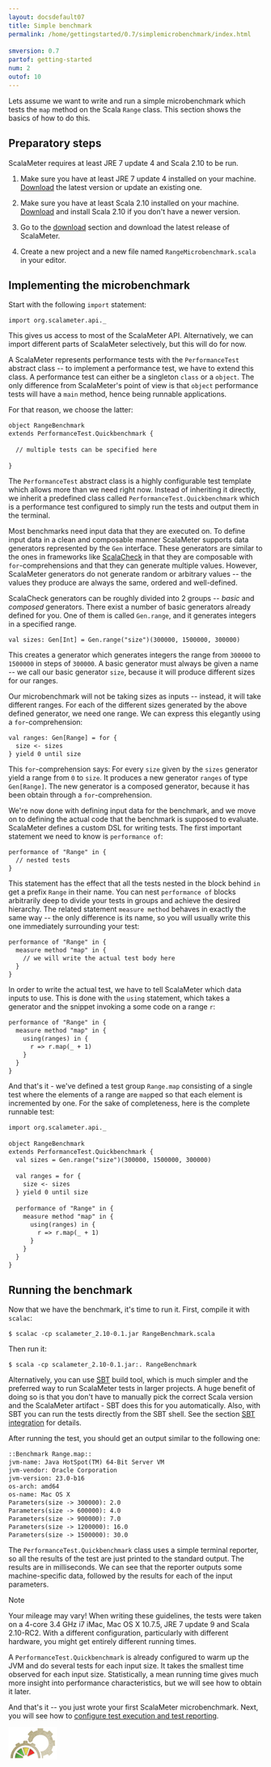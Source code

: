 ```yaml
---
layout: docsdefault07
title: Simple benchmark
permalink: /home/gettingstarted/0.7/simplemicrobenchmark/index.html

smversion: 0.7
partof: getting-started
num: 2
outof: 10
---
```



Lets assume we want to write and run a simple microbenchmark which tests the `map` method on the Scala `Range` class.
This section shows the basics of how to do this.


## Preparatory steps

ScalaMeter requires at least JRE 7 update 4 and Scala 2.10 to be run.

1. Make sure you have at least JRE 7 update 4 installed on your machine.<br/>
[Download](http://www.java.com) the latest version or update an existing one.

2. Make sure you have at least Scala 2.10 installed on your machine.<br/>
[Download](http://www.scala-lang.org/downloads) and install Scala 2.10 if you don't have a newer version.

3. Go to the [download](/home/download/) section and download the latest release of ScalaMeter.

4. Create a new project and a new file named `RangeMicrobenchmark.scala` in your editor.


## Implementing the microbenchmark

Start with the following `import` statement:

    import org.scalameter.api._

This gives us access to most of the ScalaMeter API.
Alternatively, we can import different parts of ScalaMeter selectively, but this will do for now.

A ScalaMeter represents performance tests with the `PerformanceTest` abstract class -- to implement a
performance test, we have to extend this class.
A performance test can either be a singleton `class` or a `object`.
The only difference from ScalaMeter's point of view is that `object` performance tests will have
a `main` method, hence being runnable applications.

For that reason, we choose the latter:

    object RangeBenchmark
    extends PerformanceTest.Quickbenchmark {

      // multiple tests can be specified here

    }

The `PerformanceTest` abstract class is a highly configurable test template which allows more than
we need right now.
Instead of inheriting it directly, we inherit a predefined class called `PerformanceTest.Quickbenchmark`
which is a performance test configured to simply run the tests and output them in the terminal.

Most benchmarks need input data that they are executed on.
To define input data in a clean and composable manner ScalaMeter supports data generators
represented by the `Gen` interface.
These generators are similar to the ones in frameworks like [ScalaCheck](https://github.com/rickynils/scalacheck/wiki/User-Guide)
in that they are composable with `for`-comprehensions and that they can generate multiple values.
However, ScalaMeter generators do not generate random or arbitrary values -- the values they produce
are always the same, ordered and well-defined.

ScalaCheck generators can be roughly divided into 2 groups -- *basic* and *composed* generators.
There exist a number of basic generators already defined for you.
One of them is called `Gen.range`, and it generates integers in a specified range.

    val sizes: Gen[Int] = Gen.range("size")(300000, 1500000, 300000)

This creates a generator which generates integers the range from `300000` to `1500000` in
steps of `300000`.
A basic generator must always be given a name -- we call our basic generator `size`, because
it will produce different sizes for our ranges.

Our microbenchmark will not be taking sizes as inputs -- instead, it will take different ranges.
For each of the different sizes generated by the above defined generator, we need one range.
We can express this elegantly using a `for`-comprehension:

    val ranges: Gen[Range] = for {
      size <- sizes
    } yield 0 until size

This `for`-comprehension says: For every `size` given by the `sizes` generator yield a range from `0`
to `size`.
It produces a new generator `ranges` of type `Gen[Range]`.
The new generator is a composed generator, because it has been obtain through a `for`-comprehension.

We're now done with defining input data for the benchmark, and we move on to defining the actual
code that the benchmark is supposed to evaluate.
ScalaMeter defines a custom DSL for writing tests.
The first important statement we need to know is `performance of`:

    performance of "Range" in {
      // nested tests
    }

This statement has the effect that all the tests nested in the block behind `in` get a prefix `Range`
in their name.
You can nest `performance of` blocks arbitrarily deep to divide your tests in groups and achieve the
desired hierarchy.
The related statement `measure method` behaves in exactly the same way -- the only difference is its
name, so you will usually write this one immediately surrounding your test:

    performance of "Range" in {
      measure method "map" in {
        // we will write the actual test body here
      }
    }

In order to write the actual test, we have to tell ScalaMeter which data inputs to use.
This is done with the `using` statement, which takes a generator and the snippet invoking
a some code on a range `r`:

    performance of "Range" in {
      measure method "map" in {
        using(ranges) in {
          r => r.map(_ + 1)
        }
      }
    }

And that's it - we've defined a test group `Range.map` consisting of a single test where the elements
of a range are `map`ped so that each element is incremented by one.
For the sake of completeness, here is the complete runnable test:

    import org.scalameter.api._

    object RangeBenchmark
    extends PerformanceTest.Quickbenchmark {
      val sizes = Gen.range("size")(300000, 1500000, 300000)

      val ranges = for {
        size <- sizes
      } yield 0 until size

      performance of "Range" in {
        measure method "map" in {
          using(ranges) in {
            r => r.map(_ + 1)
          }
        }
      }
    }


## Running the benchmark

Now that we have the benchmark, it's time to run it.
First, compile it with `scalac`:

    $ scalac -cp scalameter_2.10-0.1.jar RangeBenchmark.scala

Then run it:

    $ scala -cp scalameter_2.10-0.1.jar:. RangeBenchmark

Alternatively, you can use [SBT](http://www.scala-sbt.org/) build tool, which is much simpler and the preferred
way to run ScalaMeter tests in larger projects.
A huge benefit of doing so is that you don't have to manually pick the correct Scala version and the ScalaMeter
artifact - SBT does this for you automatically.
Also, with SBT you can run the tests directly from the SBT shell.
See the section [SBT integration](/home/gettingstarted/0.7/sbt/) for details. 

After running the test, you should get an output similar to the following one:

    ::Benchmark Range.map::
    jvm-name: Java HotSpot(TM) 64-Bit Server VM
    jvm-vendor: Oracle Corporation
    jvm-version: 23.0-b16
    os-arch: amd64
    os-name: Mac OS X
    Parameters(size -> 300000): 2.0
    Parameters(size -> 600000): 4.0
    Parameters(size -> 900000): 7.0
    Parameters(size -> 1200000): 16.0
    Parameters(size -> 1500000): 30.0

The `PerformanceTest.Quickbenchmark` class uses a simple terminal reporter, so
all the results of the test are just printed to the standard output.
The results are in milliseconds.
We can see that the reporter outputs some machine-specific data, followed by the
results for each of the input parameters.

<div class="remark">
<p class="remarktitle">Note</p>
<p>
Your mileage may vary!
When writing these guidelines, the tests were taken on a 4-core 3.4 GHz i7 iMac, Mac OS X 10.7.5,
JRE 7 update 9 and Scala 2.10-RC2.
With a different configuration, particularly with different hardware, you might get
entirely different running times.
</p>
</div>

A `PerformanceTest.Quickbenchmark` is already configured to warm up the JVM and do several tests
for each input size.
It takes the smallest time observed for each input size.
Statistically, a mean running time gives much more insight into performance characteristics, but
we will see how to obtain it later.

And that's it -- you just wrote your first ScalaMeter microbenchmark.
Next, you will see how to <a href="/home/gettingstarted/0.7/configuration/">configure test execution and
test reporting</a>.


<div class="imagenoframe">
  <img src="/resources/images/logo-yellow-small.png"></img>
</div>





















